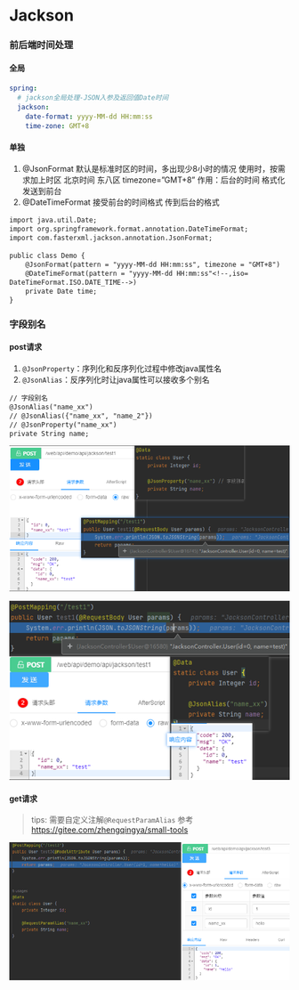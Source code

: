 # Jackson

### 前后端时间处理

#### 全局

```yml
spring:
  # jackson全局处理-JSON入参及返回值Date时间
  jackson:
    date-format: yyyy-MM-dd HH:mm:ss
    time-zone: GMT+8
```

#### 单独

1. @JsonFormat 默认是标准时区的时间，多出现少8小时的情况
   使用时，按需求加上时区 北京时间 东八区 timezone=”GMT+8”
   作用：后台的时间 格式化 发送到前台
2. @DateTimeFormat 接受前台的时间格式 传到后台的格式

```
import java.util.Date;
import org.springframework.format.annotation.DateTimeFormat;
import com.fasterxml.jackson.annotation.JsonFormat;

public class Demo {   
    @JsonFormat(pattern = "yyyy-MM-dd HH:mm:ss", timezone = "GMT+8")
    @DateTimeFormat(pattern = "yyyy-MM-dd HH:mm:ss"<!--,iso= DateTimeFormat.ISO.DATE_TIME-->)
    private Date time;
}
```

### 字段别名

#### post请求

1. `@JsonProperty`：序列化和反序列化过程中修改java属性名
2. `@JsonAlias`：反序列化时让java属性可以接收多个别名

```
// 字段别名
@JsonAlias("name_xx")
// @JsonAlias({"name_xx", "name_2"})
// @JsonProperty("name_xx")
private String name;
```

![jackson.png](images/jackson-01.png)

![jackson.png](images/jackson-02.png)

#### get请求

> tips: 需要自定义注解`@RequestParamAlias`
> 参考 https://gitee.com/zhengqingya/small-tools

![字段别名.png](images/get请求-字段别名.png)